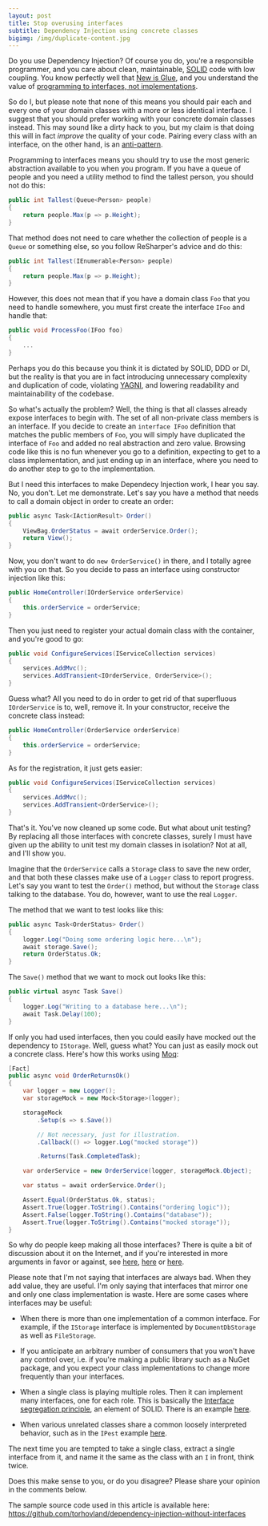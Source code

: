 ```yaml
---
layout: post
title: Stop overusing interfaces
subtitle: Dependency Injection using concrete classes
bigimg: /img/duplicate-content.jpg
---
```


Do you use Dependency Injection? Of course you do, you're a responsible programmer, and you care about clean, maintainable, [SOLID](https://en.wikipedia.org/wiki/SOLID_(object-oriented_design)) code with low coupling. You know perfectly well that [New is Glue](http://ardalis.com/new-is-glue), and you understand the value of [programming to interfaces, not implementations](https://softwareengineering.stackexchange.com/questions/232359/understanding-programming-to-an-interface).

So do I, but please note that none of this means you should pair each and every one of your domain classes with a more or less identical interface. I suggest that you should prefer working with your concrete domain classes instead. This may sound like a dirty hack to you, but my claim is that doing this will in fact _improve_ the quality of your code. Pairing every class with an interface, on the other hand, is an [anti-pattern](https://en.wikipedia.org/wiki/Anti-pattern).

Programming to interfaces means you should try to use the most generic abstraction available to you when you program. If you have a queue of people and you need a utility method to find the tallest person, you should not do this:

```c#
public int Tallest(Queue<Person> people)
{
    return people.Max(p => p.Height);
}
```

That method does not need to care whether the collection of people is a `Queue` or something else, so you follow ReSharper's advice and do this:

```c#
public int Tallest(IEnumerable<Person> people)
{
    return people.Max(p => p.Height);
}
```

However, this does not mean that if you have a domain class `Foo` that you need to handle somewhere, you must first create the interface `IFoo` and handle that:

```c#
public void ProcessFoo(IFoo foo)
{
    ...
}
```

Perhaps you do this because you think it is dictated by SOLID, DDD or DI, but the reality is that you are in fact introducing unnecessary complexity and duplication of code, violating [YAGNI](https://en.wikipedia.org/wiki/You_aren%27t_gonna_need_it), and lowering readability and maintainability of the codebase.

So what's actually the problem? Well, the thing is that all classes already expose interfaces to begin with. The set of all non-private class members is an interface. If you decide to create an `interface IFoo` definition that matches the public members of `Foo`, you will simply have duplicated the interface of `Foo` and added no real abstraction and zero value. Browsing code like this is no fun whenever you go to a definition, expecting to get to a class implementation, and just ending up in an interface, where you need to do another step to go to the implementation.

But I need this interfaces to make Dependecy Injection work, I hear you say. No, you don't. Let me demonstrate. Let's say you have a method that needs to call a domain object in order to create an order:

```c#
public async Task<IActionResult> Order()
{
    ViewBag.OrderStatus = await orderService.Order();
    return View();
}
```

Now, you don't want to do `new OrderService()` in there, and I totally agree with you on that. So you decide to pass an interface using constructor injection like this:

```c#
public HomeController(IOrderService orderService)
{
    this.orderService = orderService;
}
```

Then you just need to register your actual domain class with the container, and you're good to go:

```c#
public void ConfigureServices(IServiceCollection services)
{
    services.AddMvc();
    services.AddTransient<IOrderService, OrderService>();
}
```

Guess what? All you need to do in order to get rid of that superfluous `IOrderService` is to, well, remove it. In your constructor, receive the concrete class instead:

```c#
public HomeController(OrderService orderService)
{
    this.orderService = orderService;
}
```

As for the registration, it just gets easier:

```c#
public void ConfigureServices(IServiceCollection services)
{
    services.AddMvc();
    services.AddTransient<OrderService>();
}
```

That's it. You've now cleaned up some code. But what about unit testing? By replacing all those interfaces with concrete classes, surely I must have given up the ability to unit test my domain classes in isolation? Not at all, and I'll show you.

Imagine that the `OrderService` calls a `Storage` class to save the new order, and that both these classes make use of a `Logger` class to report progress. Let's say you want to test the `Order()` method, but without the `Storage` class talking to the database. You do, however, want to use the real `Logger`. 

The method that we want to test looks like this:

```c#
public async Task<OrderStatus> Order()
{
    logger.Log("Doing some ordering logic here...\n");
    await storage.Save();
    return OrderStatus.Ok;
}
```

The `Save()` method that we want to mock out looks like this:

```c#
public virtual async Task Save()
{
    logger.Log("Writing to a database here...\n");
    await Task.Delay(100);
}
```

If only you had used interfaces, then you could easily have mocked out the dependency to `IStorage`. Well, guess what? You can just as easily mock out a concrete class. Here's how this works using [Moq](https://github.com/moq/moq4):

```c#
[Fact]
public async void OrderReturnsOk()
{
    var logger = new Logger();
    var storageMock = new Mock<Storage>(logger);

    storageMock
        .Setup(s => s.Save())

        // Not necessary, just for illustration.
        .Callback(() => logger.Log("mocked storage"))

        .Returns(Task.CompletedTask);

    var orderService = new OrderService(logger, storageMock.Object);

    var status = await orderService.Order();

    Assert.Equal(OrderStatus.Ok, status);
    Assert.True(logger.ToString().Contains("ordering logic"));
    Assert.False(logger.ToString().Contains("database"));
    Assert.True(logger.ToString().Contains("mocked storage"));
}
```
 
So why do people keep making all those interfaces? There is quite a bit of discussion about it on the Internet, and if you're interested in more arguments in favor or against, see [here](https://softwareengineering.stackexchange.com/questions/159813/do-i-need-to-use-an-interface-when-only-one-class-will-ever-implement-it), [here](https://softwareengineering.stackexchange.com/questions/150045/what-is-the-point-of-having-every-service-class-have-an-interface) or [here](https://lostechies.com/jamesgregory/2009/05/09/entity-interface-anti-pattern/).

Please note that I'm not saying that interfaces are always bad. When they add value, they are useful. I'm only saying that interfaces that mirror one and only one class implementation is waste. Here are some cases where interfaces may be useful:

* When there is more than one implementation of a common interface. For example, if the `IStorage` interface is implemented by `DocumentDbStorage` as well as `FileStorage`.

* If you anticipate an arbitrary number of consumers that you won't have any control over, i.e. if you're making a public library such as a NuGet package, and you expect your class implementations to change more frequently than your interfaces.  

* When a single class is playing multiple roles. Then it can implement many interfaces, one for each role. This is basically the [Interface segregation principle](https://en.wikipedia.org/wiki/Interface_segregation_principle), an element of SOLID. There is an example [here](http://www.oodesign.com/interface-segregation-principle.html).

* When various unrelated classes share a common loosely interpreted behavior, such as in the `IPest` example [here](http://stackoverflow.com/a/384067/29083).

The next time you are tempted to take a single class, extract a single interface from it, and name it the same as the class with an `I` in front, think twice.

Does this make sense to you, or do you disagree? Please share your opinion in the comments below.

The sample source code used in this article is available here:
<https://github.com/torhovland/dependency-injection-without-interfaces>
